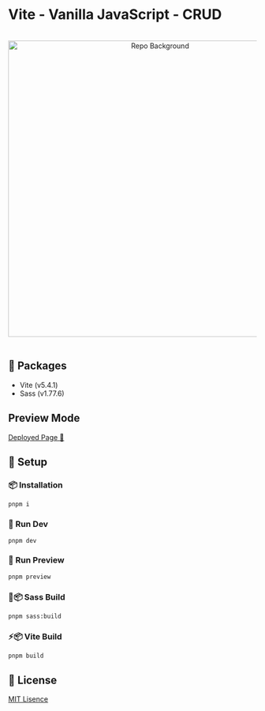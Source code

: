 # Vite - Vanilla JavaScript - CRUD

<br>

<div align="center">
  <img width="600px" src="./public/repo_bg.png" alt="Repo Background">
</div>

<br>

## 📝 Packages

- Vite (v5.4.1)
- Sass (v1.77.6)

## Preview Mode
[Deployed Page 🚀](https://vite_vanilla_js_crud_moises_reyes.surge.sh)

## 🎯 Setup

### 📦 Installation

```shell
pnpm i
```

### 🧪 Run Dev

```shell
pnpm dev
```

### 🚀 Run Preview

```shell
pnpm preview
```

### 🔨📦 Sass Build

```shell
pnpm sass:build
```

### ⚡📦 Vite Build

```shell
pnpm build
```

## 🔑 License

[MIT Lisence](https://github.com/MeeLight/vite_vanilla_js_crud/blob/master/LICENSE.md)

